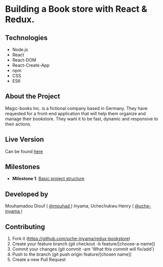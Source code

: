 # Building a Book store with React & Redux.

## Technologies

- Node.js
- React
- React-DOM
- React-Create-App
- npm
- CSS
- ES6

## About the Project

Magic-books Inc. is a fictional company based in Germany. They have requested for a front-end application that will help them organize and manage their bookstore. They want it to be fast, dynamic and responsive to their actions.

## Live Version

Can be found [here](https://redux-bookstore101.herokuapp.com)

## Milestones

- **Milestone 1**: [Basic project structure](https://github.com/uche-inyama/redux-bookstore/tree/feature/milestone-one)

## Developed by

Mouhamadou Diouf ( <a href="https://github.com/MouhaDiouf"> @mouhad </a>)
Inyama, Uchechukwu Henry ( <a href="https://github.com/uche-inyama/"> @uche-inyama </a>)

## Contributing

1. Fork it (https://github.com/uche-inyama/redux-bookstore)
2. Create your feature branch (git checkout -b feature/[choose-a-name])
3. Commit your changes (git commit -am 'What this commit will fix/add')
4. Push to the branch (git push origin feature/[chosen name])
5. Create a new Pull Request
